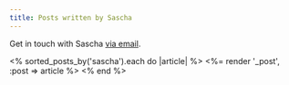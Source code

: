 ```yaml
---
title: Posts written by Sascha
---
```


Get in touch with Sascha <a href="mailto:sascha.fast@gmail.com">via email</a>.

<section id="posts">
<% sorted_posts_by('sascha').each do |article| %>
    <%= render '_post', :post => article %>
<% end %>
</section>

